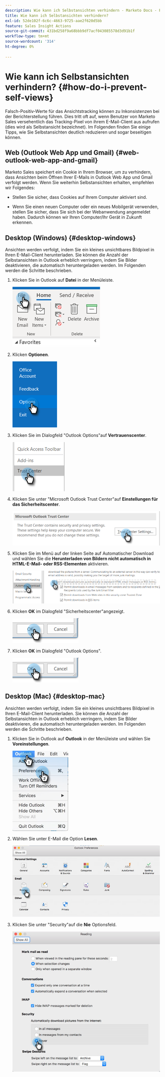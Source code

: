 ```yaml
---
description: Wie kann ich Selbstansichten verhindern - Marketo Docs - Produktdokumentation
title: Wie kann ich Selbstansichten verhindern?
exl-id: 52de102f-6c6c-4663-9725-aae2f620d5bb
feature: Sales Insight Actions
source-git-commit: 431bd258f9a68bbb9df7acf043085578d3d91b1f
workflow-type: tm+mt
source-wordcount: '314'
ht-degree: 0%

---
```


# Wie kann ich Selbstansichten verhindern? {#how-do-i-prevent-self-views}

Falsch-Positiv-Werte für das Ansichtstracking können zu Inkonsistenzen bei der Berichterstellung führen. Dies tritt oft auf, wenn Benutzer von Marketo Sales versehentlich das Tracking-Pixel von ihrem E-Mail-Client aus aufrufen (dies wird als Selbstansicht bezeichnet). Im Folgenden finden Sie einige Tipps, wie Sie Selbstansichten deutlich reduzieren und sogar beseitigen können.

## Web (Outlook Web App und Gmail) {#web-outlook-web-app-and-gmail}

Marketo Sales speichert ein Cookie in Ihrem Browser, um zu verhindern, dass Ansichten beim Öffnen Ihrer E-Mails in Outlook Web App und Gmail verfolgt werden. Wenn Sie weiterhin Selbstansichten erhalten, empfehlen wir Folgendes:

* Stellen Sie sicher, dass Cookies auf Ihrem Computer aktiviert sind.

* Wenn Sie einen neuen Computer oder ein neues Mobilgerät verwenden, stellen Sie sicher, dass Sie sich bei der Webanwendung angemeldet haben. Dadurch können wir Ihren Computer/Ihr Gerät in Zukunft erkennen.

## Desktop (Windows) {#desktop-windows}

Ansichten werden verfolgt, indem Sie ein kleines unsichtbares Bildpixel in Ihren E-Mail-Client herunterladen. Sie können die Anzahl der Selbstansichten in Outlook erheblich verringern, indem Sie Bilder deaktivieren, die automatisch heruntergeladen werden. Im Folgenden werden die Schritte beschrieben.

1. Klicken Sie in Outlook auf **Datei** in der Menüleiste.

   ![](assets/how-do-i-prevent-self-views-1.png)

1. Klicken **Optionen**.

   ![](assets/how-do-i-prevent-self-views-2.png)

1. Klicken Sie im Dialogfeld &quot;Outlook Options&quot;auf **Vertrauenscenter**.

   ![](assets/how-do-i-prevent-self-views-3.png)

1. Klicken Sie unter &quot;Microsoft Outlook Trust Center&quot;auf **Einstellungen für das Sicherheitscenter**.

   ![](assets/how-do-i-prevent-self-views-4.png)

1. Klicken Sie im Menü auf der linken Seite auf Automatischer Download und wählen Sie die **Herunterladen von Bildern nicht automatisch in HTML-E-Mail- oder RSS-Elementen** aktivieren.

   ![](assets/how-do-i-prevent-self-views-5.png)

1. Klicken **OK** im Dialogfeld &quot;Sicherheitscenter&quot;angezeigt.

   ![](assets/how-do-i-prevent-self-views-6.png)

1. Klicken **OK** im Dialogfeld &quot;Outlook Options&quot;.

   ![](assets/how-do-i-prevent-self-views-7.png)

## Desktop (Mac) {#desktop-mac}

Ansichten werden verfolgt, indem Sie ein kleines unsichtbares Bildpixel in Ihren E-Mail-Client herunterladen. Sie können die Anzahl der Selbstansichten in Outlook erheblich verringern, indem Sie Bilder deaktivieren, die automatisch heruntergeladen werden. Im Folgenden werden die Schritte beschrieben.

1. Klicken Sie in Outlook auf **Outlook** in der Menüleiste und wählen Sie **Voreinstellungen**.

   ![](assets/how-do-i-prevent-self-views-8.png)

1. Wählen Sie unter E-Mail die Option **Lesen**.

   ![](assets/how-do-i-prevent-self-views-9.png)

1. Klicken Sie unter &quot;Security&quot;auf die **Nie** Optionsfeld.

   ![](assets/how-do-i-prevent-self-views-10.png)
